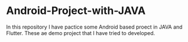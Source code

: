 # Android-Project-with-JAVA
In this repository I have pactice some Android based proect in JAVA and Flutter. These ae demo project that I have tried to developed.
